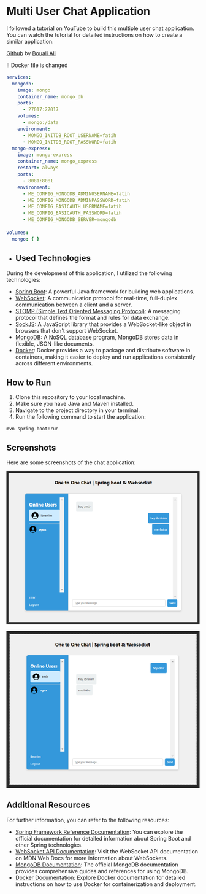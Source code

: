 # Multi User Chat Application

I followed a tutorial on YouTube to build this multiple user chat application. You can watch the tutorial for detailed instructions on how to create a similar application:

[Github](https://github.com/ali-bouali/one-to-one-chat-spring-boot-web-socket) by [Bouali Ali](https://www.youtube.com/watch?v=7T-HnTE6v64)

!! Docker file is changed
```yml
services:
  mongodb:
    image: mongo
    container_name: mongo_db
    ports:
      - 27017:27017
    volumes:
      - mongo:/data
    environment:
      - MONGO_INITDB_ROOT_USERNAME=fatih
      - MONGO_INITDB_ROOT_PASSWORD=fatih
  mongo-express:
    image: mongo-express
    container_name: mongo_express
    restart: always
    ports:
      - 8081:8081
    environment:
      - ME_CONFIG_MONGODB_ADMINUSERNAME=fatih
      - ME_CONFIG_MONGODB_ADMINPASSWORD=fatih
      - ME_CONFIG_BASICAUTH_USERNAME=fatih
      - ME_CONFIG_BASICAUTH_PASSWORD=fatih
      - ME_CONFIG_MONGODB_SERVER=mongodb

volumes:
  mongo: { }
```

- ## Used Technologies

During the development of this application, I utilized the following technologies:

- [Spring Boot](https://spring.io/projects/spring-boot): A powerful Java framework for building web applications.
- [WebSocket](https://spring.io/guides/gs/messaging-stomp-websocket/): A communication protocol for real-time, full-duplex communication between a client and a server.
- [STOMP (Simple Text Oriented Messaging Protocol)](https://stomp.github.io/): A messaging protocol that defines the format and rules for data exchange.
- [SockJS](https://github.com/sockjs/sockjs-client): A JavaScript library that provides a WebSocket-like object in browsers that don't support WebSocket.
- [MongoDB](https://www.mongodb.com/): A NoSQL database program, MongoDB stores data in flexible, JSON-like documents.
- [Docker](https://www.docker.com/): Docker provides a way to package and distribute software in containers, making it easier to deploy and run applications consistently across different environments.

## How to Run

1. Clone this repository to your local machine.
2. Make sure you have Java and Maven installed.
3. Navigate to the project directory in your terminal.
4. Run the following command to start the application:

```maven
mvn spring-boot:run
```
## Screenshots

Here are some screenshots of the chat application:

![Screenshot 2](https://github.com/MuhammetFatihAktug/multi-chat-app/blob/master/src/main/resources/static/img/1.PNG)

![Screenshot 1](https://github.com/MuhammetFatihAktug/multi-chat-app/blob/master/src/main/resources/static/img/2.PNG)


## Additional Resources

For further information, you can refer to the following resources:

- [Spring Framework Reference Documentation](https://spring.io/projects/spring-framework): You can explore the official documentation for detailed information about Spring Boot and other Spring technologies.
- [WebSocket API Documentation](https://developer.mozilla.org/en-US/docs/Web/API/WebSockets_API): Visit the WebSocket API documentation on MDN Web Docs for more information about WebSockets.
- [MongoDB Documentation](https://developer.mozilla.org/en-US/docs/Web/API/WebSockets_API): The official MongoDB documentation provides comprehensive guides and references for using MongoDB.
- [Docker Documentation](https://docs.docker.com/get-docker/): Explore Docker documentation for detailed instructions on how to use Docker for containerization and deployment.

